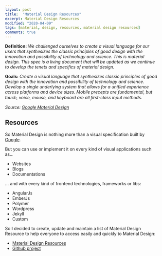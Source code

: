 ```yaml
---
layout: post
title:  "Material Design Resources"
excerpt: Material Design Resources
modified: "2020-04-09"
tags: [material, design, resources, material design resources]
comments: true
---
```


**Definition:**
*We challenged ourselves to create a visual language for our users that synthesizes the classic principles of good design with the innovation and possibility of technology and science. This is material design. This spec is a living document that will be updated as we continue to develop the tenets and specifics of material design.*

**Goals:**
*Create a visual language that synthesizes classic principles of good design with the innovation and possibility of technology and science.*
*Develop a single underlying system that allows for a unified experience across platforms and device sizes. Mobile precepts are fundamental, but touch, voice, mouse, and keyboard are all ﬁrst-class input methods.*


*Source: [Google Material Design](http://www.google.com/design/spec/material-design/introduction.html)*

## Resources

So Material Design is nothing more than a visual specification built by [Google](http://www.google.com/design/spec/material-design/introduction.html).

But you can use or implement it on every kind of visual applications such as...

* Websites
* Blogs
* Documentations


... and with every kind of frontend technologies, frameworks or libs:

* AngularJs
* EmberJs
* Polymer
* Wordpress
* Jekyll
* Custom


So I decided to create, update and maintain a list of Material Design Resource to help everyone to access easily and quickly to Material Design:

* [Material Design Resources](http://ypereirareis.github.io/material-design-resources/)
* [Github project](https://github.com/ypereirareis/material-design-resources)


